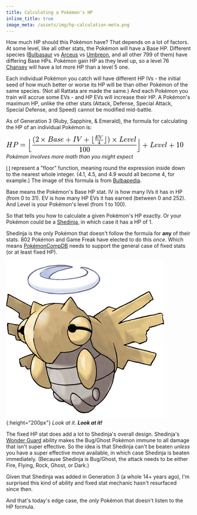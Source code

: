 ```yaml
---
title: Calculating a Pokémon's HP
inline_title: true
image_meta: /assets/img/hp-calculation-meta.png
---
```


How much HP should this Pokémon have? That depends on a lot of factors. At some level, like all other stats, the Pokémon will have a Base HP. Different species ([Bulbasaur](https://www.serebii.net/pokedex-sm/001.shtml) vs [Arceus](https://www.serebii.net/pokedex-sm/493.shtml) vs [Umbreon](https://www.serebii.net/pokedex-sm/197.shtml), and all other 799 of them) have differing Base HPs. Pokémon gain HP as they level up, so a level 76 [Chansey](https://www.serebii.net/pokedex-sm/113.shtml) will have a lot more HP than a level 5 one.

Each individual Pokémon you catch will have different HP IVs - the initial seed of how much better or worse its HP will be than other Pokémon of the same species. (Not all Rattata are made the same.) And each Pokémon you train will accrue some EVs - and HP EVs will increase their HP. A Pokémon's maximum HP, unlike the other stats (Attack, Defense, Special Attack, Special Defense, and Speed) cannot be modified mid-battle.

As of Generation 3 (Ruby, Sapphire, & Emerald), the formula for calculating the HP of an individual Pokémon is:

![](/assets/img/hp-stat-calculation.png)
*Pokémon involves more math than you might expect*

⌊⌋ represent a "floor" function, meaning round the expression inside down to the nearest whole integer. (4.1, 4.5, and 4.9 would all become 4, for example.) The image of this formula is from [Bulbapedia](https://bulbapedia.bulbagarden.net/wiki/Statistic).

Base means the Pokémon's Base HP stat. IV is how many IVs it has in HP (from 0 to 31). EV is how many HP EVs it has earned (between 0 and 252). And Level is your Pokémon's level (from 1 to 100).

So that tells you how to calculate a given Pokémon's HP exactly. Or your Pokémon could be a [Shedinja](https://www.serebii.net/pokedex-sm/292.shtml), in which case it has a HP of 1. 

Shedinja is the only Pokémon that doesn't follow the formula for **any** of their stats. 802 Pokémon and Game Freak have elected to do this *once*. Which means [PokémonCompDB](/pokemoncompdb.html) needs to support the general case of fixed stats (or at least fixed HP).

![](/assets/img/shedinja.png){:height="200px"}
*Look at it. **Look at it!***

The fixed HP stat does add a lot to Shedinja's overall design. Shedinja's [Wonder Guard](https://www.serebii.net/abilitydex/wonderguard.shtml) ability makes the Bug/Ghost Pokémon immune to all damage that isn't super effective. So the idea is that Shedinja can't be beaten *unless* you have a super effective move available, in which case Shedinja is beaten immediately. (Because Shedinja is Bug/Ghost, the attack needs to be either Fire, Flying, Rock, Ghost, or Dark.)

Given that Shedinja was added in Generation 3 (a whole 14+ years ago), I'm surprised this kind of ability and fixed stat mechanic hasn't resurfaced since then.

And that's today's edge case, the *only* Pokémon that doesn't listen to the HP formula.